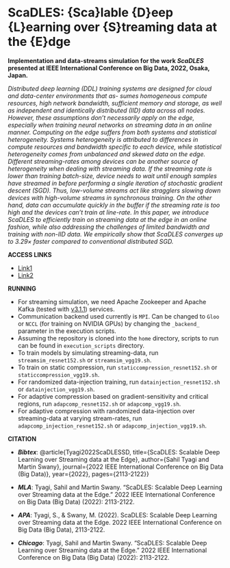 # ScaDLES: {Sca}lable {D}eep {L}earning over {S}treaming data at the {E}dge

**Implementation and data-streams simulation for the work _ScaDLES_ presented at IEEE International Conference on Big Data, 2022, Osaka, Japan.**

_Distributed deep learning (DDL) training systems are designed for cloud and data-center environments that as- sumes homogeneous compute resources, high network bandwidth, sufficient memory and storage, as well as independent and identically distributed (IID) data across all nodes. 
However, these assumptions don’t necessarily apply on the edge, especially when training neural networks on streaming data in an online manner. 
Computing on the edge suffers from both systems and statistical heterogeneity. 
Systems heterogeneity is attributed to differences in compute resources and bandwidth specific to each device, while statistical heterogeneity comes from unbalanced and skewed data on the edge. 
Different streaming-rates among devices can be another source of heterogeneity when dealing with streaming data. 
If the streaming rate is lower than training batch-size, device needs to wait until enough samples have streamed in before performing a single iteration of stochastic gradient descent (SGD). 
Thus, low-volume streams act like stragglers slowing down devices with high-volume streams in synchronous training. 
On the other hand, data can accumulate quickly in the buffer if the streaming rate is too high and the devices can’t train at line-rate. 
In this paper, we introduce ScaDLES to efficiently train on streaming data at the edge in an online fashion, while also addressing the challenges of limited bandwidth and training with non-IID data. 
We empirically show that ScaDLES converges up to 3.29× faster compared to conventional distributed SGD._

**ACCESS LINKS**
- [Link1](https://ieeexplore.ieee.org/document/10020597)
- [Link2](https://sahiltyagi.academicwebsite.com/publications/21209-scadles-scalable-deep-learning-over-streaming-data-at-the-edge)

**RUNNING**

- For streaming simulation, we need Apache Zookeeper and Apache Kafka (tested with [v3.1.1](https://archive.apache.org/dist/kafka/3.1.1/RELEASE_NOTES.html)) services.
- Communication backend used currently is ```MPI```. Can be changed to ```Gloo``` or ```NCCL``` (for training on NVIDIA GPUs) by changing the ```_backend_``` parameter in the execution scripts.
- Assuming the repository is cloned into the ```home``` directory, scripts to run can be found in ```execution_scripts``` directory.
- To train models by simulating streaming-data, run ```streamsim_resnet152.sh``` or ```streamsim_vgg19.sh```.
- To train on static compression, run ```staticcompression_resnet152.sh``` or ```staticcompression_vgg19.sh```.
- For randomized data-injection training, run ```datainjection_resnet152.sh``` or ```datainjection_vgg19.sh```.
- For adaptive compression based on gradient-sensitivity and critical regions, run ```adapcomp_resnet152.sh``` or ```adapcomp_vgg19.sh```.
- For adaptive compression with randomized data-injection over streaming-data at varying stream-rates, run ```adapcomp_injection_resnet152.sh``` or ```adapcomp_injection_vgg19.sh```.

**CITATION**
- **_Bibtex_**: @article{Tyagi2022ScaDLESSD,
                 title={ScaDLES: Scalable Deep Learning over Streaming data at the Edge},
                 author={Sahil Tyagi and Martin Swany},
                 journal={2022 IEEE International Conference on Big Data (Big Data)},
                 year={2022},
                 pages={2113-2122}}
        
- **_MLA_**: Tyagi, Sahil and Martin Swany. “ScaDLES: Scalable Deep Learning over Streaming data at the Edge.” 2022 IEEE International Conference on Big Data (Big Data) (2022): 2113-2122.
    
- **_APA_**: Tyagi, S., & Swany, M. (2022). ScaDLES: Scalable Deep Learning over Streaming data at the Edge. 2022 IEEE International Conference on Big Data (Big Data), 2113-2122.
    
- **_Chicago_**: Tyagi, Sahil and Martin Swany. “ScaDLES: Scalable Deep Learning over Streaming data at the Edge.” 2022 IEEE International Conference on Big Data (Big Data) (2022): 2113-2122.